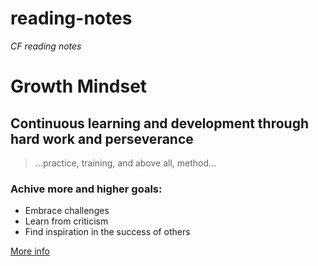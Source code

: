 # reading-notes
*CF reading notes*

# Growth Mindset
## Continuous learning and development through hard work and perseverance

> ...practice, training, and above all, method...

### Achive more and higher goals:
- Embrace challenges
- Learn from criticism
- Find inspiration in the success of others

[More info](https://www.atlassian.com/blog/inside-atlassian/growth-mindset)
